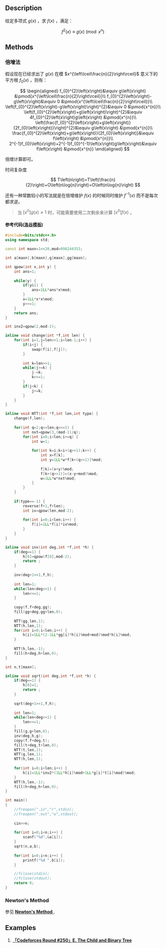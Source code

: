 ## Description

给定多项式 $g\left(x\right)$ ，求 $f\left(x\right)$ ，满足：

$$
f^{2}\left(x\right)\equiv g\left(x\right) \pmod{x^{n}}
$$

## Methods

### 倍增法

假设现在已经求出了 $g\left(x\right)$ 在模 $x^{\left\lceil\frac{n}{2}\right\rceil}$ 意义下的平方根 $f_{0}\left(x\right)$ ，则有：

$$
\begin{aligned}
	f_{0}^{2}\left(x\right)&\equiv g\left(x\right) &\pmod{x^{\left\lceil\frac{n}{2}\right\rceil}}\\
	f_{0}^{2}\left(x\right)-g\left(x\right)&\equiv 0 &\pmod{x^{\left\lceil\frac{n}{2}\right\rceil}}\\
	\left(f_{0}^{2}\left(x\right)-g\left(x\right)\right)^{2}&\equiv 0 &\pmod{x^{n}}\\
	\left(f_{0}^{2}\left(x\right)+g\left(x\right)\right)^{2}&\equiv 4f_{0}^{2}\left(x\right)g\left(x\right) &\pmod{x^{n}}\\
	\left(\frac{f_{0}^{2}\left(x\right)+g\left(x\right)}{2f_{0}\left(x\right)}\right)^{2}&\equiv g\left(x\right) &\pmod{x^{n}}\\
	\frac{f_{0}^{2}\left(x\right)+g\left(x\right)}{2f_{0}\left(x\right)}&\equiv f\left(x\right) &\pmod{x^{n}}\\
	2^{-1}f_{0}\left(x\right)+2^{-1}f_{0}^{-1}\left(x\right)g\left(x\right)&\equiv f\left(x\right) &\pmod{x^{n}}
\end{aligned}
$$

倍增计算即可。

时间复杂度

$$
T\left(n\right)=T\left(\frac{n}{2}\right)+O\left(n\log{n}\right)=O\left(n\log{n}\right)
$$

还有一种常数较小的写法就是在倍增维护 $f\left(x\right)$ 的时候同时维护 $f^{-1}\left(x\right)$ 而不是每次都求逆。

> 当 $\left[x^{0}\right]g\left(x\right)\neq 1$ 时，可能需要使用二次剩余来计算 $\left[x^{0}\right]f\left(x\right)$ 。

#### 参考代码([洛谷模板](https://www.luogu.com.cn/problem/P5205))
```cpp
#include<bits/stdc++.h>
using namespace std;

const int maxn=1<<20,mod=998244353;

int a[maxn],b[maxn],g[maxn],gg[maxn];

int qpow(int x,int y) {
	int ans=1;
	
	while(y) {
		if(y&1) {
			ans=1LL*ans*x%mod;
		}
		x=1LL*x*x%mod;
		y>>=1;
	}
	return ans;
}

int inv2=qpow(2,mod-2);

inline void change(int *f,int len) {
	for(int i=1,j=len>>1;i<len-1;i++) {
		if(i<j) {
			swap(f[i],f[j]);
		}
		
		int k=len>>1;
		while(j>=k) {
			j-=k;
			k>>=1;
		}
		if(j<k) {
			j+=k;
		}
	}
}

inline void NTT(int *f,int len,int type) {
	change(f,len);
	
	for(int q=2;q<=len;q<<=1) {
		int nxt=qpow(3,(mod-1)/q);
		for(int i=0;i<len;i+=q) {
			int w=1;
			
			for(int k=i;k<i+(q>>1);k++) {
				int x=f[k];
				int y=1LL*w*f[k+(q>>1)]%mod;
				
				f[k]=(x+y)%mod;
				f[k+(q>>1)]=(x-y+mod)%mod;
				w=1LL*w*nxt%mod;
			}
		}
	}
	
	if(type==-1) {
		reverse(f+1,f+len);
		int iv=qpow(len,mod-2);
		
		for(int i=0;i<len;i++) {
			f[i]=1LL*f[i]*iv%mod;
		}
	}
}

inline void inv(int deg,int *f,int *h) {
	if(deg==1) {
		h[0]=qpow(f[0],mod-2);
		return ;
	}
	
	inv(deg+1>>1,f,h);
	
	int len=1;
	while(len<deg<<1) {
		len<<=1; 
	}
	
	copy(f,f+deg,gg);
	fill(gg+deg,gg+len,0);
	
	NTT(gg,len,1);
	NTT(h,len,1);
	for(int i=0;i<len;i++) {
		h[i]=1LL*(2-1LL*gg[i]*h[i]%mod+mod)%mod*h[i]%mod;
	}
	
	NTT(h,len,-1);
	fill(h+deg,h+len,0);
}

int n,t[maxn];

inline void sqrt(int deg,int *f,int *h) {
	if(deg==1) {
		h[0]=1;
		return ;
	}
	
	sqrt(deg+1>>1,f,h);
	
	int len=1;
	while(len<deg<<1) {
		len<<=1;
	}
	fill(g,g+len,0);
	inv(deg,h,g);
	copy(f,f+deg,t);
	fill(t+deg,t+len,0);
	NTT(t,len,1);
	NTT(g,len,1);
	NTT(h,len,1);
	
	for(int i=0;i<len;i++) {
		h[i]=1LL*inv2*(1LL*h[i]%mod+1LL*g[i]*t[i]%mod)%mod;
	}
	NTT(h,len,-1);
	fill(h+deg,h+len,0);
}

int main()
{
	//freopen(".in","r",stdin);
	//freopen(".out","w",stdout);
	
	cin>>n;
	
	for(int i=0;i<n;i++) {
		scanf("%d",&a[i]);
	}
	sqrt(n,a,b);
	
	for(int i=0;i<n;i++) {
		printf("%d ",b[i]);
	}

	//fclose(stdin);
	//fclose(stdout);
	return 0;
}
```

### Newton's Method

参见 [ **Newton's Method** ](./newton.md#newtons-method) .

## Examples

1.   [ **「Codeforces Round #250」E. The Child and Binary Tree** ](https://codeforces.com/contest/438/problem/E) 
